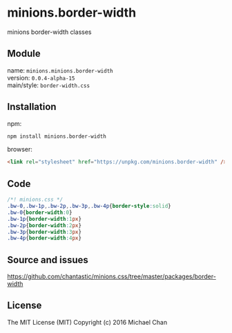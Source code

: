# minions.border-width
minions border-width classes

## Module
name: `minions.minions.border-width`  
version: `0.0.4-alpha-15`  
main/style: `border-width.css`  

## Installation
npm:
```bash
npm install minions.border-width
```

browser:
```html
<link rel="stylesheet" href="https://unpkg.com/minions.border-width" />
```

## Code
```css
/*! minions.css */
.bw-0,.bw-1p,.bw-2p,.bw-3p,.bw-4p{border-style:solid}
.bw-0{border-width:0}
.bw-1p{border-width:1px}
.bw-2p{border-width:2px}
.bw-3p{border-width:3px}
.bw-4p{border-width:4px}

```

## Source and issues

https://github.com/chantastic/minions.css/tree/master/packages/border-width

## License

The MIT License (MIT)
Copyright (c) 2016 Michael Chan